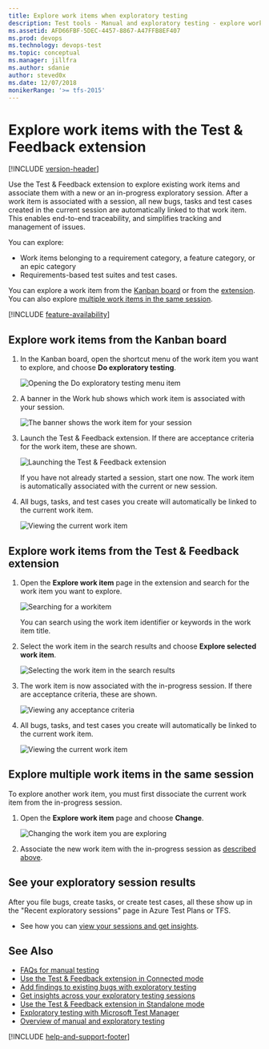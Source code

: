 ```yaml
---
title: Explore work items when exploratory testing
description: Test tools - Manual and exploratory testing - explore work items from the Kanban board or by using the Microsoft Test & Feedback extension
ms.assetid: AFD66FBF-5DEC-4457-8867-A47FFB8EF407
ms.prod: devops
ms.technology: devops-test
ms.topic: conceptual
ms.manager: jillfra
ms.author: sdanie
author: steved0x
ms.date: 12/07/2018
monikerRange: '>= tfs-2015'
---
```


# Explore work items with the Test &amp; Feedback extension

[!INCLUDE [version-header](_shared/version-header.md)]

Use the Test &amp; Feedback extension to explore existing work items and 
associate them with a new or an in-progress exploratory session. 
After a work item is associated with a session, all new bugs, tasks and test cases created 
in the current session are automatically linked to that work item.
This enables end-to-end traceability, and simplifies tracking
and management of issues.

You can explore:

* Work items belonging to a requirement category, a feature category, or an epic category
* Requirements-based test suites and test cases.

You can explore a work item from the [Kanban board](#kanban) or from the [extension](#extension).
You can also explore [multiple work items in the same session](#multipleitems).

[!INCLUDE [feature-availability](_shared/feature-availability.md)] 

<a name="kanban"></a>
## Explore work items from the Kanban board

1. In the Kanban board, open the shortcut menu of the work item
   you want to explore, and choose **Do exploratory testing**.

   ![Opening the Do exploratory testing menu item](_img/explore-workitems-exploratory-testing/explore-workitems-01.png)
   
1. A banner in the Work hub shows which work item is associated with your session.

   ![The banner shows the work item for your session](_img/explore-workitems-exploratory-testing/explore-workitems-02.png)

1. Launch the Test &amp; Feedback extension. 
   If there are acceptance criteria for the work item, these are shown.

   ![Launching the Test &amp; Feedback extension](_img/explore-workitems-exploratory-testing/explore-workitems-03.png)
 
   If you have not already started a session, start one now. 
   The work item is automatically associated with the current or new session. 

1. All bugs, tasks, and test cases you create will automatically be 
   linked to the current work item.

   ![Viewing the current work item](_img/explore-workitems-exploratory-testing/explore-workitems-04.png)

<a name="extension"></a>
## Explore work items from the Test &amp; Feedback extension

1. Open the **Explore work item** page in the extension and search for 
   the work item you want to explore.
 
   ![Searching for a workitem](_img/explore-workitems-exploratory-testing/explore-workitems-05.png)

   You can search using the work item identifier or keywords in the work item title.
  
1. Select the work item in the search results and choose **Explore selected work item**.

   ![Selecting the work item in the search results](_img/explore-workitems-exploratory-testing/explore-workitems-06.png)
 
1. The work item is now associated with the in-progress session. 
   If there are acceptance criteria, these are shown.

   ![Viewing any acceptance criteria](_img/explore-workitems-exploratory-testing/explore-workitems-07.png)
 
1. All bugs, tasks, and test cases you create will automatically be 
   linked to the current work item.

   ![Viewing the current work item](_img/explore-workitems-exploratory-testing/explore-workitems-04.png)
 
<a name="multipleitems"></a>
## Explore multiple work items in the same session

To explore another work item, you must first dissociate the current work item from the in-progress session.

1. Open the **Explore work item** page and choose **Change**. 

   ![Changing the work item you are exploring](_img/explore-workitems-exploratory-testing/explore-workitems-09.png)

2. Associate the new work item with the in-progress session as [described above](#extension).

## See your exploratory session results 

After you file bugs, create tasks, or create test cases, all these show up in the "Recent exploratory sessions" page in Azure Test Plans or TFS.

* See how you can [view your sessions and get insights](insights-exploratory-testing.md).

## See Also

* [FAQs for manual testing](reference-qa.md#tandfext)
* [Use the Test &amp; Feedback extension in Connected mode](connected-mode-exploratory-testing.md)
* [Add findings to existing bugs with exploratory testing](add-to-bugs-exploratory-testing.md)
* [Get insights across your exploratory testing sessions](insights-exploratory-testing.md)
* [Use the Test &amp; Feedback extension in Standalone mode](standalone-mode-exploratory-testing.md)
* [Exploratory testing with Microsoft Test Manager](mtm/exploratory-testing-using-microsoft-test-manager.md)
* [Overview of manual and exploratory testing](index.yml)

[!INCLUDE [help-and-support-footer](_shared/help-and-support-footer.md)] 
